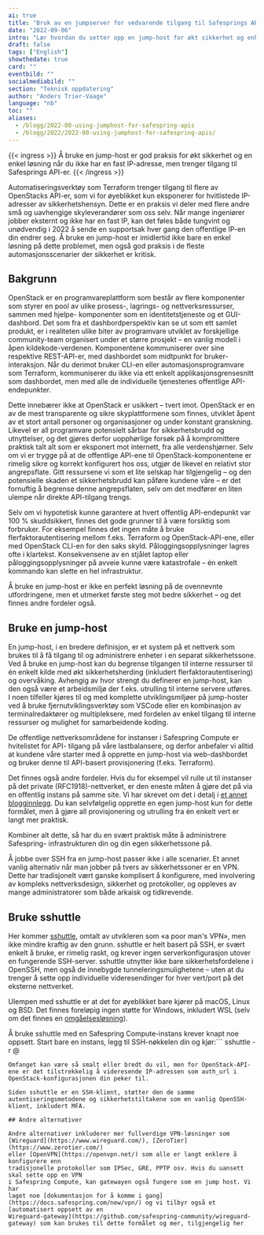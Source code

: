 ```yaml
---
ai: true
title: "Bruk av en jumpserver for vedvarende tilgang til Safesprings API-er"
date: "2022-09-06"
intro: "Lær hvordan du setter opp en jump-host for økt sikkerhet og enkel tilgang til Safesprings API-er når du er på farten."
draft: false
tags: ["English"]
showthedate: true
card: ""
eventbild: ""
socialmediabild: ""
section: "Teknisk oppdatering"
author: "Anders Trier-Vaage"
language: "nb"
toc: ""
aliases:
  - /blogg/2022-08-using-jumphost-for-safespring-apis
  - /blogg/2022/2022-08-using-jumphost-for-safespring-apis/
---
```

{{< ingress >}}
Å bruke en jump-host er god praksis for økt sikkerhet og en enkel løsning når du ikke har en fast IP-adresse, men trenger tilgang til Safesprings API-er.
{{< /ingress >}}

Automatiseringsverktøy som Terraform trenger tilgang til flere av OpenStacks API-er,
som vi for øyeblikket kun eksponerer for hvitlistede IP-adresser av sikkerhetshensyn.
Dette er en praksis vi deler med flere andre små og uavhengige skyleverandører som oss selv.
Når mange ingeniører jobber eksternt og ikke har en fast IP, kan det føles både tungvint og unødvendig
i 2022 å sende en supportsak hver gang den offentlige IP-en din endrer seg. Å bruke en jump-host er imidlertid ikke bare en enkel løsning på dette problemet, men også god praksis i de fleste automasjonsscenarier der sikkerhet er kritisk.

## Bakgrunn

OpenStack er en programvareplattform som består av flere komponenter som styrer en
pool av ulike prosess-, lagrings- og nettverksressurser, sammen med hjelpe-
komponenter som en identitetstjeneste og et GUI-dashbord. Det som fra et
dashbordperspektiv kan se ut som ett samlet produkt, er i realiteten ulike biter
av programvare utviklet av forskjellige community-team organisert under et større
prosjekt – en vanlig modell i åpen kildekode-verdenen. Komponentene kommuniserer
over sine respektive REST-API-er, med dashbordet som midtpunkt for bruker-
interaksjon. Når du derimot bruker CLI-en eller automasjonsprogramvare som Terraform,
kommuniserer du ikke via ett enkelt applikasjonsgrensesnitt som dashbordet, men med
alle de individuelle tjenestenes offentlige API-endepunkter.

Dette innebærer ikke at OpenStack er usikkert – tvert imot. OpenStack er
en av de mest transparente og sikre skyplattformene som finnes, utviklet
åpent av et stort antall personer og organisasjoner og under konstant
granskning. Likevel er all programvare potensielt sårbar for sikkerhetsbrudd
og utnyttelser, og det gjøres derfor uopphørlige forsøk på å kompromittere
praktisk talt alt som er eksponert mot internett, fra alle verdenshjørner.
Selv om vi er trygge på at de offentlige API-ene til OpenStack-komponentene er
rimelig sikre og korrekt konfigurert hos oss, utgjør de likevel en relativt
stor angrepsflate. Gitt ressursene vi som et lite selskap har tilgjengelig – og
den potensielle skaden et sikkerhetsbrudd kan påføre kundene våre – er det
fornuftig å begrense denne angrepsflaten, selv om det medfører en liten
ulempe når direkte API-tilgang trengs.

Selv om vi hypotetisk kunne garantere at hvert offentlig API-endepunkt var
100 % skuddsikkert, finnes det gode grunner til å være forsiktig som forbruker.
For eksempel finnes det ingen måte å bruke flerfaktorautentisering mellom f.eks.
Terraform og OpenStack-API-ene, eller med OpenStack CLI-en for den saks skyld.
Påloggingsopplysninger lagres ofte i klartekst. Konsekvensene av en stjålet laptop
eller påloggingsopplysninger på avveie kunne være katastrofale – én enkelt
kommando kan slette en hel infrastruktur.

Å bruke en jump-host er ikke en perfekt løsning på de ovennevnte utfordringene,
men et utmerket første steg mot bedre sikkerhet – og det finnes andre fordeler også.

## Bruke en jump-host

En jump-host, i en bredere definisjon, er et system på et nettverk som brukes til å få tilgang til og
administrere enheter i en separat sikkerhetssone. Ved å bruke en jump-host kan du begrense
tilgangen til interne ressurser til én enkelt kilde med økt sikkerhetsherding
(inkludert flerfaktorautentisering) og overvåking. Avhengig av hvor strengt du
definerer en jump-host, kan den også være et arbeidsmiljø der f.eks. utrulling til interne
servere utføres. I noen tilfeller kjøres til og med komplette utviklingsmiljøer på
jump-hoster ved å bruke fjernutviklingsverktøy som VSCode eller en kombinasjon av
terminalredaktører og multipleksere, med fordelen av enkel tilgang til interne ressurser
og mulighet for samarbeidende koding.

De offentlige nettverksområdene for instanser i Safespring Compute er hvitelistet for API-
tilgang på våre lastbalansere, og derfor anbefaler vi alltid at kundene våre starter med å
opprette en jump-host via web-dashbordet og bruker denne til API-basert provisjonering
(f.eks. Terraform).

Det finnes også andre fordeler. Hvis du for eksempel vil rulle ut til
instanser på det private (RFC1918)-nettverket, er den eneste måten å gjøre det på via en
offentlig instans på samme site. Vi har skrevet om det i detalj i
[et annet blogginnlegg](/blogg/2022-03-network/).
Du kan selvfølgelig opprette en egen jump-host kun for dette formålet, men
å gjøre all provisjonering og utrulling fra én enkelt vert er langt mer
praktisk.

Kombiner alt dette, så har du en svært praktisk måte å administrere Safespring-
infrastrukturen din og din egen sikkerhetssone på.

Å jobbe over SSH fra en jump-host passer ikke i alle scenarier. Et annet vanlig
alternativ når man jobber på tvers av sikkerhetssoner er en VPN. Dette har
tradisjonelt vært ganske komplisert å konfigurere, med involvering av kompleks
nettverksdesign, sikkerhet og protokoller, og oppleves av mange administratorer
som både arkaisk og tidkrevende.

## Bruke sshuttle

Her kommer [sshuttle](https://github.com/sshuttle/sshuttle), omtalt av utvikleren
som «a poor man's VPN», men ikke mindre kraftig av den grunn. sshuttle er
helt basert på SSH, er svært enkelt å bruke, er rimelig raskt, og krever ingen
serverkonfigurasjon utover en fungerende SSH-server. sshuttle utnytter ikke
bare sikkerhetsfordelene i OpenSSH, men også de innebygde tunneleringsmulighetene –
uten at du trenger å sette opp individuelle videresendinger for hver
vert/port på det eksterne nettverket.

Ulempen med sshuttle er at det for øyeblikket bare kjører på macOS, Linux og BSD.
Det finnes foreløpig ingen støtte for Windows, inkludert WSL (selv om det finnes en
[omgåelsesløsning](https://sshuttle.readthedocs.io/en/stable/windows.html)).

Å bruke sshuttle med en Safespring Compute-instans krever knapt noe oppsett.
Start bare en instans, legg til SSH-nøkkelen din og kjør:```
sshuttle -r <username>@<instance ip> <range you want to forward>
```
Omfanget kan være så smalt eller bredt du vil, men for OpenStack-API-ene er det tilstrekkelig å videresende IP-adressen som auth_url i OpenStack-konfigurasjonen din peker til.

Siden sshuttle er en SSH-klient, støtter den de samme autentiseringsmetodene og sikkerhetstiltakene som en vanlig OpenSSH-klient, inkludert MFA.

## Andre alternativer

Andre alternativer inkluderer mer fullverdige VPN-løsninger som
[Wireguard](https://www.wireguard.com/), [ZeroTier](https://www.zerotier.com/)
eller [OpenVPN](https://openvpn.net/) som alle er langt enklere å konfigurere enn
tradisjonelle protokoller som IPSec, GRE, PPTP osv. Hvis du uansett skal sette opp en VPN
i Safespring Compute, kan gatewayen også fungere som en jump host. Vi har
laget noe [dokumentasjon for å komme i gang](https://docs.safespring.com/new/vpn/) og vi tilbyr også et [automatisert oppsett av en
Wireguard-gateway](https://github.com/safespring-community/wireguard-gateway) som kan brukes til dette formålet og mer, tilgjengelig her
